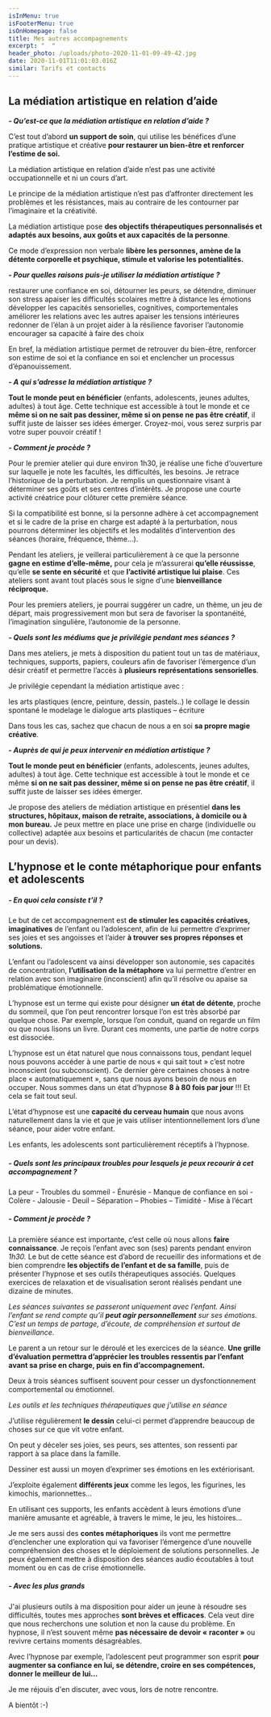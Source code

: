 ```yaml
---
isInMenu: true
isFooterMenu: true
isOnHomepage: false
title: Mes autres accompagnements
excerpt: "  "
header_photo: /uploads/photo-2020-11-01-09-49-42.jpg
date: 2020-11-01T11:01:03.016Z
similar: Tarifs et contacts
---
```

## **La médiation artistique en relation d’aide**



 ***\- Qu’est-ce que la médiation artistique en relation d’aide ?***

C’est tout d’abord **un support de soin**, qui utilise les bénéfices d’une pratique artistique et créative **pour restaurer un bien-être et renforcer l’estime de soi.**

La médiation artistique en relation d’aide n’est pas une activité occupationnelle et ni un cours d’art.

Le principe de la médiation artistique n’est pas d’affronter directement les problèmes et les résistances, mais au contraire de les contourner par l’imaginaire et la créativité. 

La médiation artistique pose **des objectifs thérapeutiques personnalisés et adaptés aux besoins, aux goûts et aux capacités de la personne**.

Ce mode d’expression non verbale **libère les personnes, amène de la détente corporelle et psychique, stimule et valorise les potentialités.**

 ***\- Pour quelles raisons puis-je utiliser la médiation artistique ?***

 <!--\\\\[endif]-->restaurer une confiance en soi,

 <!--\\\\[endif]-->détourner les peurs,

 <!--\\\\[endif]-->se détendre, diminuer son stress

<!--\\\\[endif]-->apaiser les difficultés scolaires

<!--\\\\[endif]-->mettre à distance les émotions

<!--\\\\[endif]-->développer les capacités sensorielles, cognitives, comportementales

<!--\\\\[endif]-->améliorer les relations avec les autres

<!--\\\\[endif]-->apaiser les tensions intérieures

<!--\\\\[endif]-->redonner de l’élan à un projet

<!--\\\\[endif]-->aider à la résilience

<!--\\\\[endif]-->favoriser l’autonomie

<!--\\\\[endif]-->encourager sa capacité à faire des choix

En bref, la médiation artistique permet de retrouver du bien-être, renforcer son estime de soi et la confiance en soi et enclencher un processus d’épanouissement.

 ***\- A qui s’adresse la médiation artistique ?***

**Tout le monde peut en bénéficier** (enfants, adolescents, jeunes adultes, adultes) à tout âge. Cette technique est accessible à tout le monde et ce **même si on ne sait pas dessiner, même si on pense ne pas être créatif**, il suffit juste de laisser ses idées émerger. Croyez-moi, vous serez surpris par votre super pouvoir créatif !

 ***\- Comment je procède ?*** 

Pour le premier atelier qui dure environ 1h30, je réalise une fiche d’ouverture sur laquelle je note les facultés, les difficultés, les besoins. Je retrace l’historique de la perturbation. Je remplis un questionnaire visant à déterminer ses goûts et ses centres d’intérêts. Je propose une courte activité créatrice pour clôturer cette première séance.

Si la compatibilité est bonne, si la personne adhère à cet accompagnement et si le cadre de la prise en charge est adapté à la perturbation, nous pourrons déterminer les objectifs et les modalités d’intervention des séances (horaire, fréquence, thème…).

Pendant les ateliers, je veillerai particulièrement à ce que la personne **gagne en estime d’elle-même,** pour cela je m’assurerai **qu’elle réussisse**, qu’elle **se sente en sécurité** et que **l’activité artistique lui plaise**. Ces ateliers sont avant tout placés sous le signe d’une **bienveillance réciproque.**

Pour les premiers ateliers, je pourrai suggérer un cadre, un thème, un jeu de départ, mais progressivement mon but sera de favoriser la spontanéité, l’imagination singulière, l’autonomie de la personne.

 ***\- Quels sont les médiums que je privilégie pendant mes séances ?***

Dans mes ateliers, je mets à disposition du patient tout un tas de matériaux, techniques, supports, papiers, couleurs afin de favoriser l’émergence d’un désir créatif et permettre l’accès à **plusieurs représentations sensorielles**.

Je privilégie cependant la médiation artistique avec :

<!--\\\\[endif]-->les arts plastiques (encre, peinture, dessin, pastels..)

<!--\\\\[endif]-->le collage

<!--\\\\[endif]-->le dessin spontané

<!--\\\\[endif]-->le modelage

<!--\\\\[endif]-->le dialogue arts plastiques – écriture

Dans tous les cas, sachez que chacun de nous a en soi **sa propre magie créative**.

***\- Auprès de qui je peux intervenir en médiation artistique ?***

**Tout le monde peut en bénéficier** (enfants, adolescents, jeunes adultes, adultes) à tout âge. Cette technique est accessible à tout le monde et ce même **si on ne sait pas dessiner, même si on pense ne pas être créatif**, il suffit juste de laisser ses idées émerger.

Je propose des ateliers de médiation artistique en présentiel **dans les structures, hôpitaux, maison de retraite, associations, à domicile ou à mon bureau.** Je peux mettre en place une prise en charge (individuelle ou collective) adaptée aux besoins et particularités de chacun (me contacter pour un devis).

## **L’hypnose et le conte métaphorique pour enfants et adolescents**

##### *\- En quoi cela consiste t’il ?*

Le but de cet accompagnement est **de stimuler les capacités créatives, imaginatives** de l’enfant ou l’adolescent, afin de lui permettre d’exprimer ses joies et ses angoisses et l’aider **à trouver ses propres réponses et solutions.**

L’enfant ou l’adolescent va ainsi développer son autonomie, ses capacités de concentration, **l’utilisation de la métaphore** va lui permettre d’entrer en relation avec son imaginaire (inconscient) afin qu’il résolve ou apaise sa problématique émotionnelle.

L’hypnose est un terme qui existe pour désigner **un état de détente**, proche du sommeil, que l’on peut rencontrer lorsque l’on est très absorbé par quelque chose. Par exemple, lorsque l’on conduit, quand on regarde un film ou que nous lisons un livre. Durant ces moments, une partie de notre corps est dissociée.

L’hypnose est un état naturel que nous connaissons tous, pendant lequel nous pouvons accéder à une partie de nous « qui sait tout » c’est notre inconscient (ou subconscient). Ce dernier gère certaines choses à notre place « automatiquement », sans que nous ayons besoin de nous en occuper. Nous sommes dans un état d’hypnose **8 à 80 fois par jour** !!! Et cela se fait tout seul.

L’état d’hypnose est une **capacité du cerveau humain** que nous avons naturellement dans la vie et que je vais utiliser intentionnellement lors d’une séance, pour aider votre enfant.

Les enfants, les adolescents sont particulièrement réceptifs à l’hypnose.

##### *\- Quels sont les principaux troubles pour lesquels je peux recourir à cet accompagnement ?*

La peur - Troubles du sommeil - Énurésie - Manque de confiance en soi - Colère - Jalousie - Deuil – Séparation – Phobies – Timidité - Mise à l’écart

##### *\- Comment je procède ?*

La première séance est importante, c’est celle où nous allons **faire connaissance**. Je reçois l’enfant avec son (ses) parents pendant environ *1h30.* Le but de cette séance est d’abord de recueillir des informations et de bien comprendre **les objectifs de l’enfant et de sa famille**, puis de présenter l’hypnose et ses outils thérapeutiques associés. Quelques exercices de relaxation et de visualisation seront réalisés pendant une dizaine de minutes.

*Les séances suivantes se passeront uniquement avec l’enfant. Ainsi l’enfant se rend compte qu’il **peut agir personnellement** sur ses émotions. C’est un temps de partage, d’écoute, de compréhension et surtout de bienveillance.*

Le parent a un retour sur le déroulé et les exercices de la séance. **Une grille d’évaluation permettra d’apprécier les troubles ressentis par l’enfant avant sa prise en charge, puis en fin d’accompagnement.**

Deux à trois séances suffisent souvent pour cesser un dysfonctionnement comportemental ou émotionnel.

*Les outils et les techniques thérapeutiques que j’utilise en séance*

J’utilise régulièrement **le dessin** celui-ci permet d’apprendre beaucoup de choses sur ce que vit votre enfant.

On peut y déceler ses joies, ses peurs, ses attentes, son ressenti par rapport à sa place dans la famille.

Dessiner est aussi un moyen d’exprimer ses émotions en les extériorisant.

J’exploite également **différents jeux** comme les legos, les figurines, les kimochis, marionnettes…

En utilisant ces supports, les enfants accèdent à leurs émotions d’une manière amusante et agréable, à travers le mime, le jeu, les histoires...

Je me sers aussi des **contes métaphoriques** ils vont me permettre d’enclencher une exploration qui va favoriser l’émergence d’une nouvelle compréhension des choses et le déploiement de solutions personnelles. Je peux également mettre à disposition des séances audio écoutables à tout moment ou en cas de crise émotionnelle.

##### *\- Avec les plus grands*

J'ai plusieurs outils à ma disposition pour aider un jeune à résoudre ses difficultés, toutes mes approches **sont brèves et efficaces**. Cela veut dire que nous recherchons une solution et non la cause du problème. En hypnose, il n’est souvent même **pas nécessaire de devoir « raconter »** ou revivre certains moments désagréables.

Avec l’hypnose par exemple, l’adolescent peut programmer son esprit **pour augmenter sa confiance en lui, se détendre, croire en ses compétences, donner le meilleur de lui...**

Je me réjouis d'en discuter, avec vous, lors de notre rencontre.

A bientôt :-)